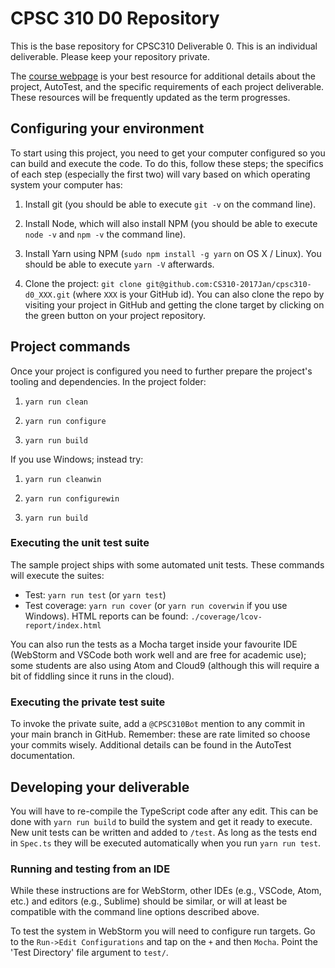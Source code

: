 # CPSC 310 D0 Repository

This is the base repository for CPSC310 Deliverable 0. This is an individual deliverable. Please keep your repository private.

The [course webpage](https://github.com/ubccpsc/310/tree/2017jan) is your best resource for additional details about the project, AutoTest, and the specific requirements of each project deliverable. These resources will be frequently updated as the term progresses.

## Configuring your environment

To start using this project, you need to get your computer configured so you can build and execute the code. To do this, follow these steps; the specifics of each step (especially the first two) will vary based on which operating system your computer has:

1. Install git (you should be able to execute ```git -v``` on the command line).

1. Install Node, which will also install NPM (you should be able to execute ```node -v``` and ```npm -v``` the command line).

1. Install Yarn using NPM (```sudo npm install -g yarn``` on OS X / Linux). You should be able to execute ```yarn -V``` afterwards.

1. Clone the project: ```git clone git@github.com:CS310-2017Jan/cpsc310-d0_XXX.git``` (where ```XXX``` is your GitHub id). You can also clone the repo by visiting your project in GitHub and getting the clone target by clicking on the green button on your project repository.

## Project commands

Once your project is configured you need to further prepare the project's tooling and dependencies. In the project folder:

1. ```yarn run clean```

1. ```yarn run configure```

1. ```yarn run build```

If you use Windows; instead try:

1. ```yarn run cleanwin```

1. ```yarn run configurewin```

1. ```yarn run build```

### Executing the unit test suite

The sample project ships with some automated unit tests. These commands will execute the suites:
 
* Test: ```yarn run test``` (or ```yarn test```)
* Test coverage: ```yarn run cover``` (or ```yarn run coverwin``` if you use Windows). HTML reports can be found: ```./coverage/lcov-report/index.html```

You can also run the tests as a Mocha target inside your favourite IDE (WebStorm and VSCode both work well and are free for academic use); some students are also using Atom and Cloud9 (although this will require a bit of fiddling since it runs in the cloud).

### Executing the private test suite

To invoke the private suite, add a ```@CPSC310Bot``` mention to any commit in your main branch in GitHub. Remember: these are rate limited so choose your commits wisely. Additional details can be found in the AutoTest documentation.

## Developing your deliverable

You will have to re-compile the TypeScript code after any edit. This can be done with ```yarn run build``` to build the system and get it ready to execute. New unit tests can be written and added to ```/test```. As long as the tests end in ```Spec.ts``` they will be executed automatically when you run ```yarn run test```.

### Running and testing from an IDE

While these instructions are for WebStorm, other IDEs (e.g., VSCode, Atom, etc.) and editors (e.g., Sublime) should be similar, or will at least be compatible with the command line options described above.

To test the system in WebStorm you will need to configure run targets. Go to the ```Run->Edit Configurations``` and tap on the ```+``` and then ```Mocha```. Point the 'Test Directory' file argument to ```test/```.


